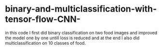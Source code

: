 # binary-and-multiclassification-with-tensor-flow-CNN-
in this code I first did binary classification on two food images and improved the model one by one untill loss is reduced and at the end I also did multiclassification on 10 classes of food.
